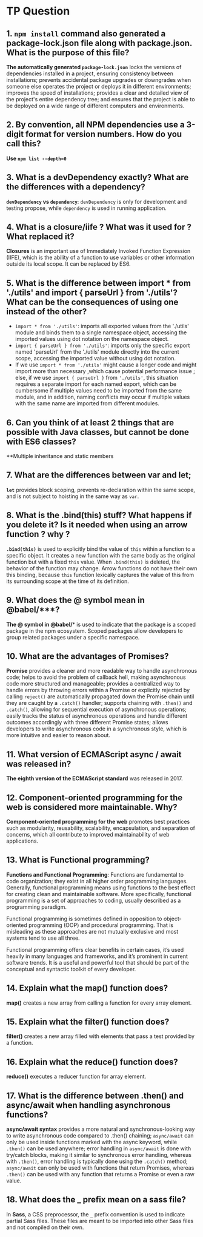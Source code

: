 # TP Question

## 1. `npm install` command also generated a package-lock.json file along with package.json. What is the purpose of this file?
**The automatically generated `package-lock.json`** locks the versions of dependencies installed in a project, ensuring consistency between installations; prevents accidental package upgrades or downgrades when someone else operates the project or deploys it in different environments; improves the speed of installations; provides a clear and detailed view of the project's entire dependency tree; and ensures that the project is able to be deployed on a wide range of different computers and environments.

## 2. By convention, all NPM dependencies use a 3-digit format for version numbers. How do you call this?
**Use `npm list --depth=0`**

## 3. What is a devDependency exactly? What are the differences with a dependency?
**`devDependency` vs `dependency`**: `devDependency` is only for development and testing propose, while `dependency` is used in running application.

## 4. What is a closure/iife ? What was it used for ? What replaced it?
**Closures** is an important use of Immediately Invoked Function Expression (IIFE), which is the ability of a function to use variables or other information outside its local scope. It can be replaced by ES6.

## 5. What is the difference between import * from './utils' and import { parseUrl } from './utils'? What can be the consequences of using one instead of the other?
- `import * from './utils'`: imports all exported values from the './utils' module and binds them to a single namespace object, accessing the imported values using dot notation on the namespace object.
- `import { parseUrl } from './utils'`: imports only the specific export named 'parseUrl' from the './utils' module directly into the current scope, accessing the imported value without using dot notation.
-  If we use `import * from './utils'` might cause a longer code and might import more than necessary ,which cause potential performance issue ; else, if we use `import { parseUrl }` from `'./utils'`, this situation requires a separate import for each named export, which can be cumbersome if multiple values need to be imported from the same module, and in addition, naming conflicts may occur if multiple values with the same name are imported from different modules.

## 6. Can you think of at least 2 things that are possible with Java classes, but cannot be done with ES6 classes?
**Multiple inheritance and static members

## 7. What are the differences between var and let;
**`let`** provides block scoping, prevents re-declaration within the same scope, and is not subject to hoisting in the same way as `var`.

## 8. What is the .bind(this) stuff? What happens if you delete it? Is it needed when using an arrow function ? why ?
**`.bind(this)`** is used to explicitly bind the value of `this` within a function to a specific object. It creates a new function with the same body as the original function but with a fixed `this` value. When `.bind(this)` is deleted, the behavior of the function may change. Arrow functions do not have their own this binding, because `this` function lexically captures the value of this from its surrounding scope at the time of its definition.

## 9. What does the @ symbol mean in @babel/***?
**The @ symbol in @babel/*** is used to indicate that the package is a scoped package in the npm ecosystem. Scoped packages allow developers to group related packages under a specific namespace.

## 10. What are the advantages of Promises?
**Promise** provides a cleaner and more readable way to handle asynchronous code; helps to avoid the problem of callback hell, making asynchronous code more structured and manageable; provides a centralized way to handle errors by throwing errors within a Promise or explicitly rejected by calling `reject()` are automatically propagated down the Promise chain until they are caught by a `.catch()` handler; supports chaining with `.then()` and `.catch()`, allowing for sequential execution of asynchronous operations; easily tracks the status of asynchronous operations and handle different outcomes accordingly with three different Promise states; allows developers to write asynchronous code in a synchronous style, which is more intuitive and easier to reason about.

## 11. What version of ECMAScript async / await was released in?
**The eighth version of the ECMAScript standard** was released in 2017.

## 12. Component-oriented programming for the web is considered more maintainable. Why?
**Component-oriented programming for the web** promotes best practices such as modularity, reusability, scalability, encapsulation, and separation of concerns, which all contribute to improved maintainability of web applications.

## 13. What is Functional programming?
**Functions and Functional Programming**: Functions are fundamental to code organization; they exist in all higher order programming languages. Generally, functional programming means using functions to the best effect for creating clean and maintainable software. More specifically, functional programming is a set of approaches to coding, usually described as a programming paradigm.

Functional programming is sometimes defined in opposition to object-oriented programming (OOP) and procedural programming. That is misleading as these approaches are not mutually exclusive and most systems tend to use all three.

Functional programming offers clear benefits in certain cases, it’s used heavily in many languages and frameworks, and it’s prominent in current software trends. It is a useful and powerful tool that should be part of the conceptual and syntactic toolkit of every developer.

## 14. Explain what the map() function does?
**map()** creates a new array from calling a function for every array element.

## 15. Explain what the filter() function does?
**filter()** creates a new array filled with elements that pass a test provided by a function.

## 16. Explain what the reduce() function does?
**reduce()** executes a reducer function for array element.

## 17. What is the difference between .then() and async/await when handling asynchronous functions?
**async/await syntax** provides a more natural and synchronous-looking way to write asynchronous code compared to .then() chaining; `async/await` can only be used inside functions marked with the async keyword, while `.then()` can be used anywhere; error handling in `async/await` is done with try/catch blocks, making it similar to synchronous error handling, whereas with `.then()`, error handling is typically done using the `.catch()` method; `async/await` can only be used with functions that return Promises, whereas `.then()` can be used with any function that returns a Promise or even a raw value.

## 18. What does the _ prefix mean on a sass file?
In **Sass**, a CSS preprocessor, the `_` prefix convention is used to indicate partial Sass files. These files are meant to be imported into other Sass files and not compiled on their own.

